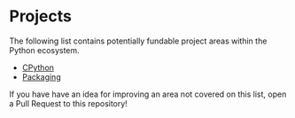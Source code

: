 # Projects

The following list contains potentially fundable project areas within the Python ecosystem.

- [CPython](https://github.com/python/steering-council/issues/26)
- [Packaging](https://github.com/psf/fundable-packaging-improvements)

If you have have an idea for improving an area not covered on this list, open a Pull Request to this repository!
